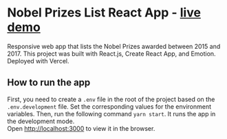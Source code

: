 #  Nobel Prizes List React App - [live demo](https://nobel-prizes-list.vercel.app/)
Responsive web app that lists the Nobel Prizes awarded between 2015 and 2017. This project was built with React.js, Create React App, and Emotion. Deployed with Vercel.

## How to run the app
First, you need to create a `.env` file in the root of the project based on the `.env.development` file.
Set the corresponding values for the environment variables.
Then, run the following command `yarn start`. It runs the app in the development mode.\
Open [http://localhost:3000](http://localhost:3000) to view it in the browser.
